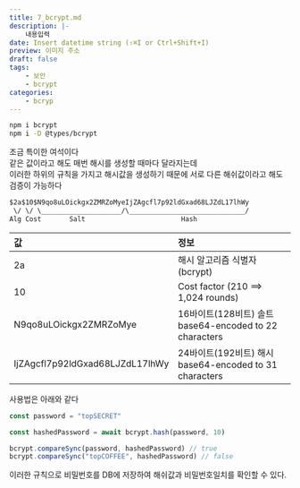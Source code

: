 ```yaml
---
title: 7_bcrypt.md
description: |-
	내용입력
date: Insert datetime string (⇧⌘I or Ctrl+Shift+I)
preview: 이미지 주소
draft: false
tags:
	- 보안
	- bcrypt
categories:
	- bcryp
---
```


```bash
npm i bcrypt
npm i -D @types/bcrypt
```

조금 특이한 여석이다\
같은 값이라고 해도 매번 해시를 생성할 때마다 달라지는데\
이러한 하위의 규칙을 가지고 해시값을 생성하기 때문에 서로 다른 해쉬값이라고 해도 검증이 가능하다

```txt
$2a$10$N9qo8uLOickgx2ZMRZoMyeIjZAgcfl7p92ldGxad68LJZdL17lhWy
 \/ \/ \____________________/\_____________________________/
Alg Cost       Salt                        Hash
```

| 값 | 정보 |
| :-- | :-- |
| 2a |  해시 알고리즘 식별자 (bcrypt) |
|10 | Cost factor (210 ==> 1,024 rounds) |
| N9qo8uLOickgx2ZMRZoMye | 16바이트(128비트) 솔트</br> base64-encoded to 22 characters |
| IjZAgcfl7p92ldGxad68LJZdL17lhWy | 24바이트(192비트) 해시</br> base64-encoded to 31 characters|

사용법은 아래와 같다

```ts
const password = "topSECRET"

const hashedPassword = await bcrypt.hash(password, 10)

bcrypt.compareSync(password, hashedPassword) // true
bcrypt.compareSync("topCOFFEE", hashedPassword) // false
```

이러한 규칙으로 비밀번호를 DB에 저장하여 해쉬값과 비밀번호일치를 확인할 수 있다.
